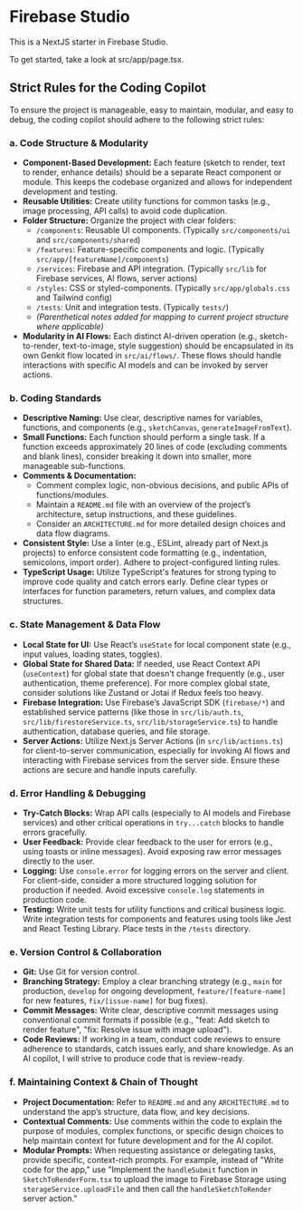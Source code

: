 # Firebase Studio

This is a NextJS starter in Firebase Studio.

To get started, take a look at src/app/page.tsx.

## Strict Rules for the Coding Copilot

To ensure the project is manageable, easy to maintain, modular, and easy to debug, the coding copilot should adhere to the following strict rules:

### a. Code Structure & Modularity

*   **Component-Based Development:** Each feature (sketch to render, text to render, enhance details) should be a separate React component or module. This keeps the codebase organized and allows for independent development and testing.
*   **Reusable Utilities:** Create utility functions for common tasks (e.g., image processing, API calls) to avoid code duplication.
*   **Folder Structure:** Organize the project with clear folders:
    *   `/components`: Reusable UI components. (Typically `src/components/ui` and `src/components/shared`)
    *   `/features`: Feature-specific components and logic. (Typically `src/app/[featureName]/components`)
    *   `/services`: Firebase and API integration. (Typically `src/lib` for Firebase services, AI flows, server actions)
    *   `/styles`: CSS or styled-components. (Typically `src/app/globals.css` and Tailwind config)
    *   `/tests`: Unit and integration tests. (Typically `tests/`)
    *   *(Parenthetical notes added for mapping to current project structure where applicable)*
*   **Modularity in AI Flows:** Each distinct AI-driven operation (e.g., sketch-to-render, text-to-image, style suggestion) should be encapsulated in its own Genkit flow located in `src/ai/flows/`. These flows should handle interactions with specific AI models and can be invoked by server actions.

### b. Coding Standards

*   **Descriptive Naming:** Use clear, descriptive names for variables, functions, and components (e.g., `sketchCanvas`, `generateImageFromText`).
*   **Small Functions:** Each function should perform a single task. If a function exceeds approximately 20 lines of code (excluding comments and blank lines), consider breaking it down into smaller, more manageable sub-functions.
*   **Comments & Documentation:** 
    *   Comment complex logic, non-obvious decisions, and public APIs of functions/modules.
    *   Maintain a `README.md` file with an overview of the project’s architecture, setup instructions, and these guidelines.
    *   Consider an `ARCHITECTURE.md` for more detailed design choices and data flow diagrams.
*   **Consistent Style:** Use a linter (e.g., ESLint, already part of Next.js projects) to enforce consistent code formatting (e.g., indentation, semicolons, import order). Adhere to project-configured linting rules.
*   **TypeScript Usage:** Utilize TypeScript's features for strong typing to improve code quality and catch errors early. Define clear types or interfaces for function parameters, return values, and complex data structures.

### c. State Management & Data Flow

*   **Local State for UI:** Use React’s `useState` for local component state (e.g., input values, loading states, toggles).
*   **Global State for Shared Data:** If needed, use React Context API (`useContext`) for global state that doesn't change frequently (e.g., user authentication, theme preference). For more complex global state, consider solutions like Zustand or Jotai if Redux feels too heavy.
*   **Firebase Integration:** Use Firebase’s JavaScript SDK (`firebase/*`) and established service patterns (like those in `src/lib/auth.ts`, `src/lib/firestoreService.ts`, `src/lib/storageService.ts`) to handle authentication, database queries, and file storage.
*   **Server Actions:** Utilize Next.js Server Actions (in `src/lib/actions.ts`) for client-to-server communication, especially for invoking AI flows and interacting with Firebase services from the server side. Ensure these actions are secure and handle inputs carefully.

### d. Error Handling & Debugging

*   **Try-Catch Blocks:** Wrap API calls (especially to AI models and Firebase services) and other critical operations in `try...catch` blocks to handle errors gracefully.
*   **User Feedback:** Provide clear feedback to the user for errors (e.g., using toasts or inline messages). Avoid exposing raw error messages directly to the user.
*   **Logging:** Use `console.error` for logging errors on the server and client. For client-side, consider a more structured logging solution for production if needed. Avoid excessive `console.log` statements in production code.
*   **Testing:** Write unit tests for utility functions and critical business logic. Write integration tests for components and features using tools like Jest and React Testing Library. Place tests in the `/tests` directory.

### e. Version Control & Collaboration

*   **Git:** Use Git for version control.
*   **Branching Strategy:** Employ a clear branching strategy (e.g., `main` for production, `develop` for ongoing development, `feature/[feature-name]` for new features, `fix/[issue-name]` for bug fixes).
*   **Commit Messages:** Write clear, descriptive commit messages using conventional commit formats if possible (e.g., "feat: Add sketch to render feature", "fix: Resolve issue with image upload").
*   **Code Reviews:** If working in a team, conduct code reviews to ensure adherence to standards, catch issues early, and share knowledge. As an AI copilot, I will strive to produce code that is review-ready.

### f. Maintaining Context & Chain of Thought

*   **Project Documentation:** Refer to `README.md` and any `ARCHITECTURE.md` to understand the app’s structure, data flow, and key decisions.
*   **Contextual Comments:** Use comments within the code to explain the purpose of modules, complex functions, or specific design choices to help maintain context for future development and for the AI copilot.
*   **Modular Prompts:** When requesting assistance or delegating tasks, provide specific, context-rich prompts. For example, instead of "Write code for the app," use "Implement the `handleSubmit` function in `SketchToRenderForm.tsx` to upload the image to Firebase Storage using `storageService.uploadFile` and then call the `handleSketchToRender` server action."
